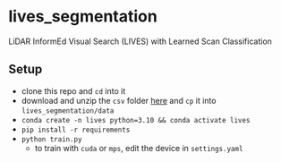 # lives_segmentation
LiDAR InformEd Visual Search (LIVES) with Learned Scan Classification

## Setup
- clone this repo and `cd` into it
- download and unzip the `csv` folder [here](https://drive.google.com/drive/folders/1-eR46L3ezZ0tqjVDVeNlBWyfL8e5p_no?usp=sharing) and `cp` it into `lives_segmentation/data`
- `conda create -n lives python=3.10 && conda activate lives`
- `pip install -r requirements`
- `python train.py`
    - to train with `cuda` or `mps`, edit the device in `settings.yaml`
